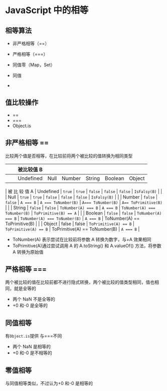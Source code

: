 # JavaScript 中的相等

## 相等算法

- 非严格相等（==）
- 严格相等（===）
- 同值零（Map，Set）
- 同值

-

## 值比较操作

- ==
- ===
- Object.is

## 非严格相等 ==

比较两个值是否相等，在比较前将两个被比较的值转换为相同类型

|     |     | 被比较值 B |      |        |        |         |        |
| :-- | :-- | :--------: | :--: | ------ | ------ | ------- | ------ |
|     |     | Undefined  | Null | Number | String | Boolean | Object |

| 被
比
较
值
A | Undefined | `true` | `true` | `false` | `false` | `false` | `IsFalsy(B)` |
| | Null | `true` | `true` | `false` | `false` | `false` | `IsFalsy(B)` |
| | Number | `false` | `false` | `A === B` | `A === ToNumber(B)` | `A=== ToNumber(B)` | `A== ToPrimitive(B)` |
| | String | `false` | `false` | `ToNumber(A) === B` | `A === B` | `ToNumber(A) === ToNumber(B)` | `ToPrimitive(B) == A` |
| | Boolean | `false` | `false` | `ToNumber(A) === B` | `ToNumber(A) === ToNumber(B)` | `A === B` | ToNumber(A) == ToPrimitive(B) |
| | Object | false | false | `ToPrimitive(A) == B` | `ToPrimitive(A) == B` | ToPrimitive(A) == ToNumber(B) | `A === B` |

- ToNumber(A) 表示尝试在比较前将参数 A 转换为数字，与+A 效果相同
- ToPrimitive(A)通过尝试调用 A 的 A.toString() 和 A.valueOf() 方法，将参数 A 转换为原始值

## 严格相等 ===

两个被比较的值在比较前都不进行隐式转换，两个被比较的值类型相同，值也相同，就是全等的

- 两个 NaN 不是全等的
- +0 和-0 是全等的

## 同值相等

有`Object.is`提供
与===不同

- 两个 NaN 是相等的
- +0 和-0 是不相等的

## 零值相等

与同值相等类似，不过认为+0 和-0 是相等的
